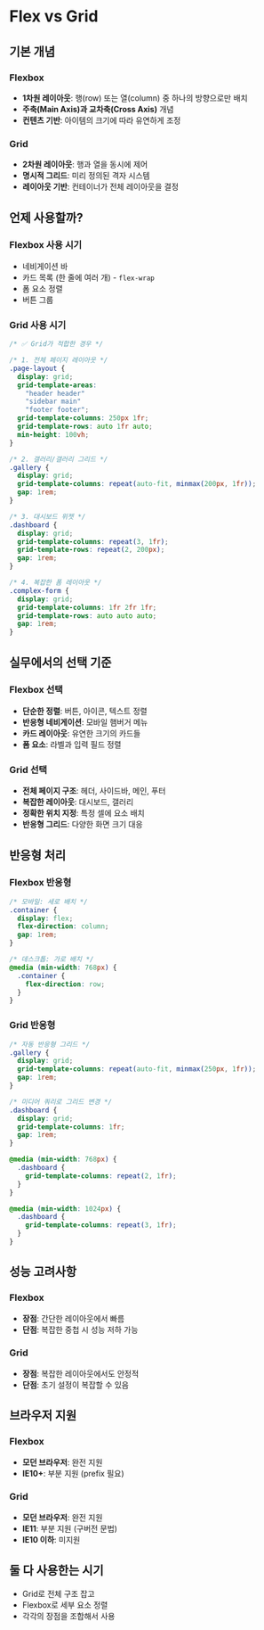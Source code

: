 # Flex vs Grid

## 기본 개념

### Flexbox

- **1차원 레이아웃**: 행(row) 또는 열(column) 중 하나의 방향으로만 배치
- **주축(Main Axis)과 교차축(Cross Axis)** 개념
- **컨텐츠 기반**: 아이템의 크기에 따라 유연하게 조정

### Grid

- **2차원 레이아웃**: 행과 열을 동시에 제어
- **명시적 그리드**: 미리 정의된 격자 시스템
- **레이아웃 기반**: 컨테이너가 전체 레이아웃을 결정

## 언제 사용할까?

### Flexbox 사용 시기

- 네비게이션 바
- 카드 목록 (한 줄에 여러 개) - `flex-wrap`
- 폼 요소 정렬
- 버튼 그룹

### Grid 사용 시기

```css
/* ✅ Grid가 적합한 경우 */

/* 1. 전체 페이지 레이아웃 */
.page-layout {
  display: grid;
  grid-template-areas:
    "header header"
    "sidebar main"
    "footer footer";
  grid-template-columns: 250px 1fr;
  grid-template-rows: auto 1fr auto;
  min-height: 100vh;
}

/* 2. 갤러리/갤러리 그리드 */
.gallery {
  display: grid;
  grid-template-columns: repeat(auto-fit, minmax(200px, 1fr));
  gap: 1rem;
}

/* 3. 대시보드 위젯 */
.dashboard {
  display: grid;
  grid-template-columns: repeat(3, 1fr);
  grid-template-rows: repeat(2, 200px);
  gap: 1rem;
}

/* 4. 복잡한 폼 레이아웃 */
.complex-form {
  display: grid;
  grid-template-columns: 1fr 2fr 1fr;
  grid-template-rows: auto auto auto;
  gap: 1rem;
}
```

## 실무에서의 선택 기준

### Flexbox 선택

- **단순한 정렬**: 버튼, 아이콘, 텍스트 정렬
- **반응형 네비게이션**: 모바일 햄버거 메뉴
- **카드 레이아웃**: 유연한 크기의 카드들
- **폼 요소**: 라벨과 입력 필드 정렬

### Grid 선택

- **전체 페이지 구조**: 헤더, 사이드바, 메인, 푸터
- **복잡한 레이아웃**: 대시보드, 갤러리
- **정확한 위치 지정**: 특정 셀에 요소 배치
- **반응형 그리드**: 다양한 화면 크기 대응

## 반응형 처리

### Flexbox 반응형

```css
/* 모바일: 세로 배치 */
.container {
  display: flex;
  flex-direction: column;
  gap: 1rem;
}

/* 데스크톱: 가로 배치 */
@media (min-width: 768px) {
  .container {
    flex-direction: row;
  }
}
```

### Grid 반응형

```css
/* 자동 반응형 그리드 */
.gallery {
  display: grid;
  grid-template-columns: repeat(auto-fit, minmax(250px, 1fr));
  gap: 1rem;
}

/* 미디어 쿼리로 그리드 변경 */
.dashboard {
  display: grid;
  grid-template-columns: 1fr;
  gap: 1rem;
}

@media (min-width: 768px) {
  .dashboard {
    grid-template-columns: repeat(2, 1fr);
  }
}

@media (min-width: 1024px) {
  .dashboard {
    grid-template-columns: repeat(3, 1fr);
  }
}
```

## 성능 고려사항

### Flexbox

- **장점**: 간단한 레이아웃에서 빠름
- **단점**: 복잡한 중첩 시 성능 저하 가능

### Grid

- **장점**: 복잡한 레이아웃에서도 안정적
- **단점**: 초기 설정이 복잡할 수 있음

## 브라우저 지원

### Flexbox

- **모던 브라우저**: 완전 지원
- **IE10+**: 부분 지원 (prefix 필요)

### Grid

- **모던 브라우저**: 완전 지원
- **IE11**: 부분 지원 (구버전 문법)
- **IE10 이하**: 미지원

## 둘 다 사용한는 시기

- Grid로 전체 구조 잡고
- Flexbox로 세부 요소 정렬
- 각각의 장점을 조합해서 사용
